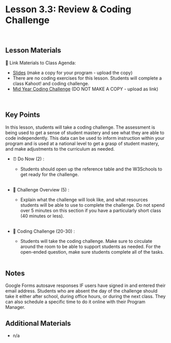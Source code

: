 # Lesson 3.3: Review & Coding Challenge

<br>

## Lesson Materials

📖 Link Materials to Class Agenda:
- [Slides](https://docs.google.com/presentation/d/1ZsPOH_FCFXcx2K8QzuJeJ8-02u6IpJwIGeG57LNR7dk/edit?usp=sharing) (make a copy for your program - upload the copy)
- There are no coding exercises for this lesson. Students will complete a class Kahoot! and coding challenge.
- [Mid Year Coding Challenge](https://forms.gle/wjRobNRsaMRH3Fxv8) (DO NOT MAKE A COPY - upload as link)


<br>

## Key Points
In this lesson, students will take a coding challenge. The assessment is being used to get a sense of student mastery and see what they are able to code independently. This data can be used to inform instruction within your program and is used at a national level to get a grasp of student mastery, and make adjustments to the curriculum as needed.


- ⏰ Do Now (2) : 
    -  Students should open up the reference table and the W3Schools to get ready for the challenge. <br><br>

- 🎯 Challenge Overview (5) :
    - Explain what the challenge will look like, and what resources students will be able to use to complete the challenge. Do not spend over 5 minutes on this section if you have a particularly short class (40 minutes or less). <br><br>

- 👾 Coding Challenge (20-30) : 
    - Students will take the coding challenge. Make sure to circulate around the room to be able to support students as needed. For the open-ended question, make sure students complete all of the tasks.  <br><br>


## Notes
Google Forms autosave responses IF users have signed in and entered their email address. Students who are absent the day of the challenge should take it either after school, during office hours, or during the next class. They can also schedule a specific time to do it online with their Program Manager.


## Additional Materials
- n/a
